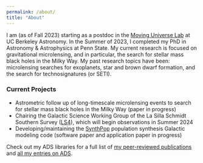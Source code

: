 ```yaml
---
permalink: /about/
title: "About"
---
```


I am (as of Fall 2023) starting as a postdoc in the <a href="https://jluastro.atlassian.net/wiki/spaces/MULab/overview">Moving Universe Lab</a> at UC Berkeley Astronomy. In the Summer of 2023, I completed my PhD in Astronomy & Astrophysics at Penn State. My current research is focused on gravitational microlensing, and in particular, the search for stellar mass black holes in the Milky Way. My past research topics have been: microlensing searches for exoplanets, star and brown dwarf formation, and the search for technosignatures (or SETI).

### Current Projects
- Astrometric follow up of long-timescale microlensing events to search for stellar mass black holes in the Milky Way (paper in progress)
- Chairing the Galactic Science Working Group of the La Silla Schmidt Southern Survey (<a href="https://sites.northwestern.edu/ls4/">LS4</a>), which will begin observations in Summer 2024
- Developing/maintaining the <a href="https://github.com/synthpop-galaxy">SynthPop</a> population synthesis Galactic modeling code (software paper and application paper in progress)

Check out my ADS libraries for a full list of <a href="https://ui.adsabs.harvard.edu/search/q=docs(library%2FiXV79HlVSCCu2YLdcklvTA)&sort=date%20desc%2C%20bibcode%20desc&p_=0">my peer-reviewed publications</a> and <a href="https://ui.adsabs.harvard.edu/search/q=docs(library%2FAdGbiRQtQ0qpHcVNRJxWcg)&sort=date%20desc%2C%20bibcode%20desc&p_=0">all my entries on ADS</a>.
